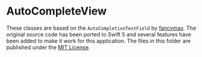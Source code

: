 #  AutoCompleteView

These classes are based on the `AutoCompletionTextField` by [fancymax](https://github.com/fancymax/AutoCompleteTextField).
The original source code has been ported to Swift 5 and several features have been added to make it work for this application.
The files in this folder are published under the [MIT License](LICENSE). 

